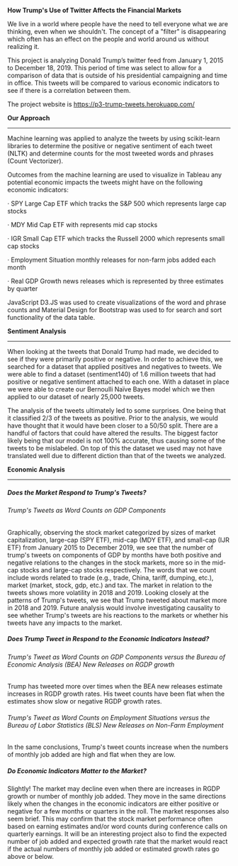 **How Trump's Use of Twitter Affects the Financial Markets**

We live in a world where people have the need to tell everyone what we are thinking, even when we shouldn't. The concept of a "filter" is disappearing which often has an effect on the people and world around us without realizing it.

 This project is analyzing Donald Trump’s twitter feed from January 1, 2015 to December 18, 2019. This period of time was select to allow for a comparison of data that is outside of his presidential campaigning and time in office.  This tweets will be compared to various economic indicators to see if there is a correlation between them.

The project website is https://p3-trump-tweets.herokuapp.com/

**Our Approach**

------

Machine learning was applied to analyze the tweets by using scikit-learn libraries to determine the positive or negative sentiment of each tweet (NLTK) and determine counts for the most tweeted words and phrases (Count Vectorizer). 

Outcomes from the machine learning are used to visualize in Tableau any potential economic impacts the tweets might have on the following economic indicators:

·     SPY Large Cap ETF which tracks the S&P 500 which represents large cap stocks

·     MDY Mid Cap ETF with represents mid cap stocks

·     IGR Small Cap ETF which tracks the Russell 2000 which represents small cap stocks

·     Employment Situation monthly releases for non-farm jobs added each month

·     Real GDP Growth news releases which is represented by three estimates by quarter

 JavaScript D3.JS was used to create visualizations of the word and phrase counts and Material Design for Bootstrap was used to for search and sort functionality of the data table.



**Sentiment Analysis**

------

 When looking at the tweets that Donald Trump had made, we decided to see if they were primarily positive or negative. In order to achieve this, we searched for a dataset that applied positives and negatives to tweets. We were able to find a dataset (sentiment140) of 1.6 million tweets that had positive or negative sentiment attached to each one. With a dataset in place we were able to create our Bernoulli Naïve Bayes model which we then applied to our dataset of nearly 25,000 tweets.

The analysis of the tweets ultimately led to some surprises. One being that it classified 2/3 of the tweets as positive. Prior to the analysis, we would have thought that it would have been closer to a 50/50 split. There are a handful of factors that could have altered the results. The biggest factor likely being that our model is not 100% accurate, thus causing some of the tweets to be mislabeled. On top of this the dataset we used may not have translated well due to different diction than that of the tweets we analyzed.



**Economic Analysis**

------

##### Does the Market Respond to Trump's Tweets?

###### Trump's Tweets as Word Counts on GDP Components

Graphically, observing the stock market categorized by sizes of market capitalization, large-cap (SPY ETF), mid-cap (MDY ETF), and small-cap (IJR ETF) from January 2015 to December 2019, we see that the number of trump's tweets on components of GDP by months have both positive and negative relations to the changes in the stock markets, more so in the mid-cap stocks and large-cap stocks respectively. The words that we count include words related to trade (e.g., trade, China, tariff, dumping, etc.), market (market, stock, gdp, etc.) and tax. The market in relation to the tweets shows more volatility in 2018 and 2019. Looking closely at the patterns of Trump's tweets, we see that Trump tweeted about market more in 2018 and 2019. Future analysis would involve investigating causality to see whether Trump's tweets are his reactions to the markets or whether his tweets have any impacts to the market.

##### Does Trump Tweet in Respond to the Economic Indicators Instead?

###### Trump's Tweet as Word Counts on GDP Components versus the Bureau of Economic Analysis (BEA) New Releases on RGDP growth

Trump has tweeted more over times when the BEA new releases estimate increases in RGDP growth rates. His tweet counts have been flat when the estimates show slow or negative RGDP growth rates.

###### Trump's Tweet as Word Counts on Employment Situations versus the Bureau of Labor Statistics (BLS) New Releases on Non-Farm Employment

In the same conclusions, Trump's tweet counts increase when the numbers of monthly job added are high and flat when they are low.

##### Do Economic Indicators Matter to the Market?

Slightly! The market may decline even when there are increases in RGDP growth or number of monthly job added. They move in the same directions likely when the changes in the economic indicators are either positive or negative for a few months or quarters in the roll. The market responses also seem brief. This may confirm that the stock market performance often based on earning estimates and/or word counts during conference calls on quarterly earnings. It will be an interesting project also to find the expected number of job added and expected growth rate that the market would react if the actual numbers of monthly job added or estimated growth rates go above or below.

 

 
